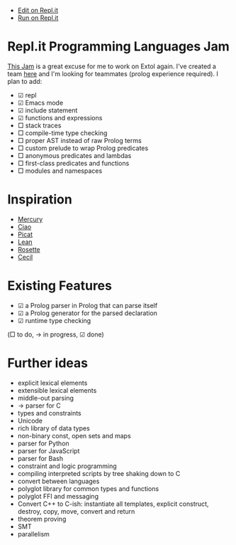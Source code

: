 - [Edit on Repl.it](https://repl.it/github/atnnn/extol)
- [Run on Repl.it](https://extol.extollers.repl.run/)

# Repl.it Programming Languages Jam

[This Jam](https://blog.repl.it/langjam) is a great excuse for me to work on Extol again. I've created a team [here](https://repl.it/@Extollers) and I'm looking for teammates (prolog experience required). I plan to add:

  - ☑ repl
  - ☑ Emacs mode
  - ☑ include statement
  - ☑ functions and expressions
  - □ stack traces
  - □ compile-time type checking
  - □ proper AST instead of raw Prolog terms
  - □ custom prelude to wrap Prolog predicates
  - □ anonymous predicates and lambdas
  - □ first-class predicates and functions
  - □ modules and namespaces

# Inspiration

- [Mercury](http://www.mercurylang.org/)
- [Ciao](https://ciao-lang.org/)
- [Picat](http://picat-lang.org/)
- [Lean](https://leanprover.github.io/)
- [Rosette](https://docs.racket-lang.org/rosette-guide/index.html)
- [Cecil](http://projectsweb.cs.washington.edu/research/projects/cecil/www/Release/index.html)

# Existing Features

- ☑ a Prolog parser in Prolog that can parse itself
- ☑ a Prolog generator for the parsed declaration
- ☑ runtime type checking

(□ to do, → in progress, ☑ done)

# Further ideas

- explicit lexical elements
- extensible lexical elements
- middle-out parsing
- → parser for C
- types and constraints
- Unicode
- rich library of data types
- non-binary const, open sets and maps
- parser for Python
- parser for JavaScript
- parser for Bash
- constraint and logic programming
- compiling interpreted scripts by tree shaking down to C
- convert between languages
- polyglot library for common types and functions
- polyglot FFI and messaging
- Convert C++ to C-ish: instantiate all templates, explicit construct, destroy, copy, move, convert and return
- theorem proving
- SMT
- parallelism
